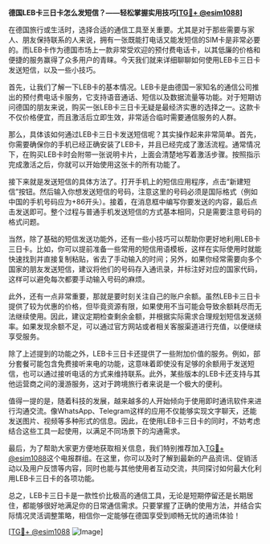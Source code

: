 **德国LEB卡三日卡怎么发短信？——轻松掌握实用技巧[[TG💪+ @esim1088](https://t.me/s/esim1088)]**

在德国旅行或生活时，选择合适的通信工具至关重要。尤其是对于那些需要与家人、朋友保持联系的人来说，拥有一张既能打电话又能发短信的SIM卡是非常必要的。而LEB卡作为德国市场上一款非常受欢迎的预付费电话卡，以其低廉的价格和便捷的服务赢得了众多用户的青睐。今天我们就来详细聊聊如何使用LEB卡三日卡发送短信，以及一些小技巧。

首先，让我们了解一下LEB卡的基本情况。LEB卡是由德国一家知名的通信公司推出的预付费电话卡服务，它支持语音通话、短信以及数据流量等功能。对于短期访问德国的朋友来说，购买一张LEB卡三日卡无疑是最经济实惠的选择之一。这款卡不仅价格便宜，而且激活后立即生效，非常适合临时需要通信服务的人群。

那么，具体该如何通过LEB卡三日卡发送短信呢？其实操作起来非常简单。首先，你需要确保你的手机已经正确安装了LEB卡，并且已经完成了激活流程。通常情况下，在购买LEB卡时会附带一张说明卡片，上面会清楚地写着激活步骤。按照指示完成激活之后，你就可以开始使用这张卡的所有功能了。

接下来就是发送短信的具体方法了。打开手机上的短信应用程序，点击“新建短信”按钮。然后输入你想发送短信的号码，注意这里的号码必须是国际格式（例如中国的手机号码应为+86开头）。接着，在消息框中编写你要发送的内容，最后点击发送即可。整个过程与普通手机发送短信的方式基本相同，只是需要注意号码的格式问题。

当然，除了基础的短信发送功能外，还有一些小技巧可以帮助你更好地利用LEB卡三日卡。比如，你可以提前准备一些常用的短信用语模板，这样在实际使用时就能快速找到并直接复制粘贴，省去了手动输入的时间；另外，如果你经常需要向多个国家的朋友发送短信，建议将他们的号码存入通讯录，并标注好对应的国家代码，这样可以避免每次都要手动输入号码的麻烦。

此外，还有一点非常重要，那就是要时刻关注自己的账户余额。虽然LEB卡三日卡提供了较为优惠的价格，但毕竟资源有限，如果使用不当可能会导致余额耗尽而无法继续使用。因此，建议定期检查剩余金额，并根据实际需求合理规划短信发送频率。如果发现余额不足，可以通过官方网站或者相关客服渠道进行充值，以便继续享受服务。

除了上述提到的功能之外，LEB卡三日卡还提供了一些附加价值的服务。例如，部分套餐可能包含免费接听来电的功能，这意味着即使没有足够的余额用于发送短信，也可以通过接听电话的方式来维持联系。此外，某些版本的LEB卡还支持与其他运营商之间的漫游服务，这对于跨境旅行者来说是一个极大的便利。

值得一提的是，随着科技的发展，越来越多的人开始倾向于使用即时通讯软件来进行沟通交流。像WhatsApp、Telegram这样的应用不仅能够实现文字聊天，还能发送图片、视频等多种形式的信息。因此，在使用LEB卡三日卡的同时，不妨考虑结合这些工具一起使用，以满足不同场景下的沟通需求。

最后，为了帮助大家更方便地获取相关信息，我们特别推荐加入[TG💪+ @esim1088](https://t.me/s/esim1088)这个电报群组。在这里，你可以及时了解到最新的产品资讯、促销活动以及用户反馈等内容，同时也能与其他使用者互动交流，共同探讨如何最大化利用LEB卡三日卡的各项功能。

总之，LEB卡三日卡是一款性价比极高的通信工具，无论是短期停留还是长期居住，都能够很好地满足你的日常通信需求。只要掌握了正确的使用方法，并结合实际情况灵活调整策略，相信你一定能够在德国享受到顺畅无忧的通讯体验！

[[TG💪+ @esim1088](https://t.me/s/esim1088) ![Image](https://i.postimg.cc/4NQfJmqS/Snipaste-2025-05-13-00-14-12.png)]